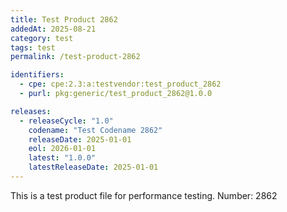 ```yaml
---
title: Test Product 2862
addedAt: 2025-08-21
category: test
tags: test
permalink: /test-product-2862

identifiers:
  - cpe: cpe:2.3:a:testvendor:test_product_2862
  - purl: pkg:generic/test_product_2862@1.0.0

releases:
  - releaseCycle: "1.0"
    codename: "Test Codename 2862"
    releaseDate: 2025-01-01
    eol: 2026-01-01
    latest: "1.0.0"
    latestReleaseDate: 2025-01-01
---
```


This is a test product file for performance testing. Number: 2862

